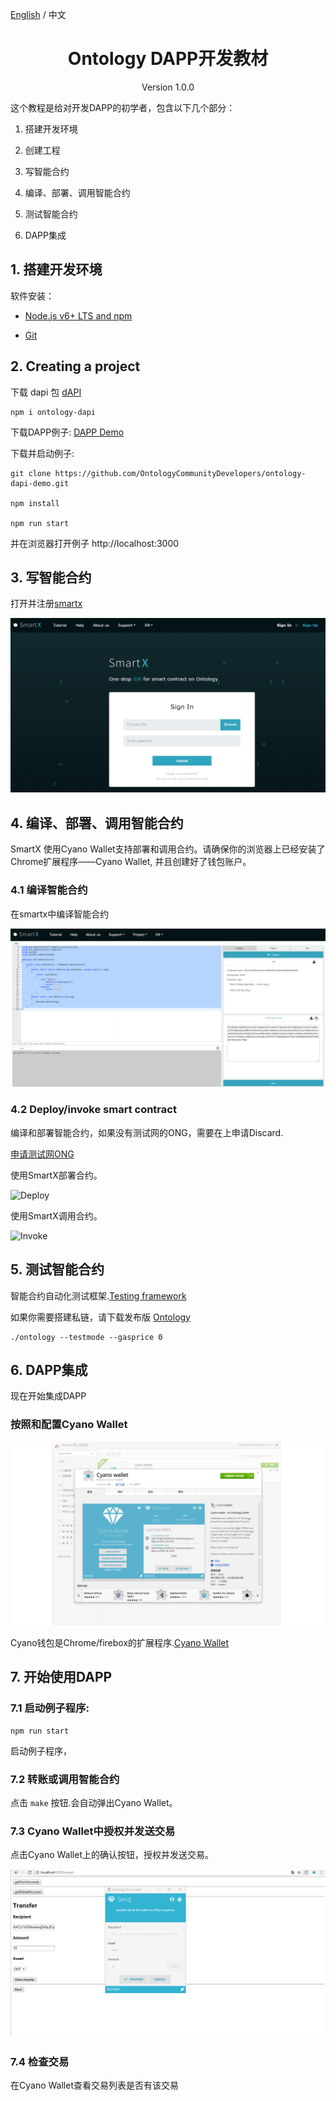 [English](./ontology_dapp_dev_tutorial_en.html) / 中文

<h1 align="center">Ontology DAPP开发教材</h1>
<p align="center" class="version">Version 1.0.0 </p>


这个教程是给对开发DAPP的初学者，包含以下几个部分：

1. 搭建开发环境

2. 创建工程

3. 写智能合约

4. 编译、部署、调用智能合约

5. 测试智能合约

7. DAPP集成


## 1. 搭建开发环境

软件安装：

* [Node.js v6+ LTS and npm](https://nodejs.org/en/)

* [Git](https://git-scm.com/)


## 2. Creating a project

下载 dapi 包 [dAPI](https://github.com/ontio/ontology-dapi)

```
npm i ontology-dapi
```

下载DAPP例子: [DAPP Demo](https://github.com/OntologyCommunityDevelopers/ontology-dapi-demo)

下载并启动例子:

```
git clone https://github.com/OntologyCommunityDevelopers/ontology-dapi-demo.git

npm install

npm run start
```

并在浏览器打开例子 http://localhost:3000

## 3. 写智能合约


打开并注册[smartx](http://smartx.ont.io/)


![smartx login](../docs/lib/images/smartx.png)


## 4. 编译、部署、调用智能合约

SmartX 使用Cyano Wallet支持部署和调用合约。请确保你的浏览器上已经安装了Chrome扩展程序——Cyano Wallet, 并且创建好了钱包账户。

### 4.1 编译智能合约

在smartx中编译智能合约

![smart contract deploy and invoke](../docs/lib/images/smartx-deploy.png)

### 4.2 Deploy/invoke smart contract

编译和部署智能合约，如果没有测试网的ONG，需要在上申请Discard.

[申请测试网ONG](https://discordapp.com/channels/400884201773334540/453499298097922068)

使用SmartX部署合约。

![Deploy](https://s1.ax1x.com/2018/09/03/PzhTCd.png)

使用SmartX调用合约。

![Invoke](https://s1.ax1x.com/2018/09/03/Pz5JO0.png)

## 5. 测试智能合约

智能合约自动化测试框架.[Testing framework](https://github.com/lucas7788/pythontest)

如果你需要搭建私链，请下载发布版 [Ontology](https://github.com/ontio/ontology/releases)

```
./ontology --testmode --gasprice 0

```


## 6. DAPP集成

现在开始集成DAPP

### 按照和配置Cyano Wallet


![Cyano Wallet](../docs/lib/images/cyano-wallet.png)

Cyano钱包是Chrome/firebox的扩展程序.[Cyano Wallet](https://github.com/OntologyCommunityDevelopers/cyano-wallet)


## 7. 开始使用DAPP


### 7.1 启动例子程序:

```
npm run start

```

启动例子程序，


### 7.2 转账或调用智能合约

点击 ```make``` 按钮.会自动弹出Cyano Wallet。

### 7.3 Cyano Wallet中授权并发送交易

点击Cyano Wallet上的确认按钮，授权并发送交易。

![Cyano Wallet Confirm](../docs/lib/images/demo.png)

### 7.4 检查交易

在Cyano Wallet查看交易列表是否有该交易